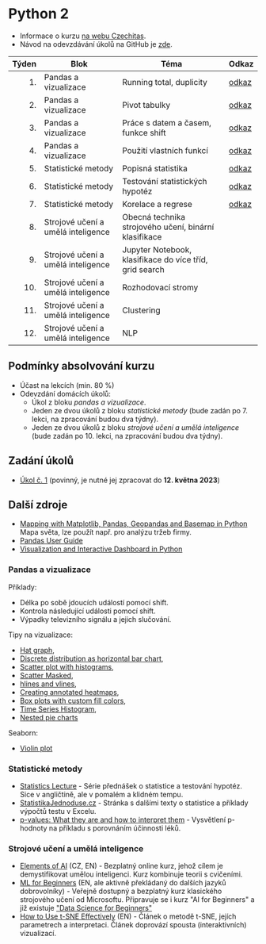 # Python 2

* Informace o kurzu [na webu Czechitas](https://www.czechitas.cz/kurzy/python-2).
* Návod na odevzdávání úkolů na GitHub je [zde](ukoly.md).

| Týden | Blok | Téma                                                            | Odkaz                   | 
|------:|---|--------------------------------------------------------------------|-------------------------|
|    1. | Pandas a vizualizace  | Running total, duplicity                       | [odkaz](01/lekce.ipynb) | 
|    2. | Pandas a vizualizace  | Pivot tabulky                                  | [odkaz](02/lekce.ipynb) |
|    3. | Pandas a vizualizace  | Práce s datem a časem, funkce shift            | [odkaz](03/lekce.ipynb) |
|    4. | Pandas a vizualizace  | Použití vlastních funkcí                       | [odkaz](04/lekce.ipynb) |
|    5. | Statistické metody  | Popisná statistika                               | [odkaz](05/lekce.ipynb)    |
|    6. | Statistické metody  | Testování statistických hypotéz                  | [odkaz](06/lekce.md)    |
|    7. | Statistické metody  | Korelace a regrese                               | [odkaz](07/lekce.md)    |
|    8. | Strojové učení a umělá inteligence  | Obecná technika strojového učení, binární klasifikace          |                         |
|    9. | Strojové učení a umělá inteligence  | Jupyter Notebook, klasifikace do více tříd, grid search        |                         |
|   10. | Strojové učení a umělá inteligence  | Rozhodovací stromy                                             |                         |
|   11. | Strojové učení a umělá inteligence  | Clustering                                                     |                         |
|   12. | Strojové učení a umělá inteligence  | NLP                                                            |                         |



## Podmínky absolvování kurzu

- Účast na lekcích (min. 80 %)
- Odevzdání domácích úkolů:
  * Úkol z bloku *pandas a vizualizace*.
  * Jeden ze dvou úkolů z bloku *statistické metody* (bude zadán po 7. lekci, na zpracování budou dva týdny).
  * Jeden ze dvou úkolů z bloku *strojové učení a umělá inteligence* (bude zadán po 10. lekci, na zpracování budou dva týdny).

## Zadání úkolů

- [Úkol č. 1](domaci_ukoly/01.ipynb) (povinný, je nutné jej zpracovat do **12. května 2023**)

## Další zdroje

- [Mapping with Matplotlib, Pandas, Geopandas and Basemap in Python
](https://towardsdatascience.com/mapping-with-matplotlib-pandas-geopandas-and-basemap-in-python-d11b57ab5dac)
Mapa světa, lze použít např. pro analýzu tržeb firmy.
- [Pandas User Guide](https://pandas.pydata.org/docs/user_guide/index.html#user-guide) 
- [Visualization and Interactive Dashboard in Python
](https://towardsdatascience.com/visualization-and-interactive-dashboard-in-python-c2f2a88b2ba3)

### Pandas a vizualizace

Příklady:

- Délka po sobě jdoucích událostí pomocí shift.
- Kontrola následující události pomocí shift.
- Výpadky televizního signálu a jejich slučování.

Tipy na vizualizace:
- [Hat graph](https://matplotlib.org/stable/gallery/lines_bars_and_markers/hat_graph.html#sphx-glr-gallery-lines-bars-and-markers-hat-graph-py),
- [Discrete distribution as horizontal bar chart](https://matplotlib.org/stable/gallery/lines_bars_and_markers/horizontal_barchart_distribution.html#sphx-glr-gallery-lines-bars-and-markers-horizontal-barchart-distribution-py),
- [Scatter plot with histograms](https://matplotlib.org/stable/gallery/lines_bars_and_markers/scatter_hist.html#sphx-glr-gallery-lines-bars-and-markers-scatter-hist-py),
- [Scatter Masked](https://matplotlib.org/stable/gallery/lines_bars_and_markers/scatter_masked.html#sphx-glr-gallery-lines-bars-and-markers-scatter-masked-py),
- [hlines and vlines](https://matplotlib.org/stable/gallery/lines_bars_and_markers/vline_hline_demo.html#sphx-glr-gallery-lines-bars-and-markers-vline-hline-demo-py),
- [Creating annotated heatmaps](https://matplotlib.org/stable/gallery/images_contours_and_fields/image_annotated_heatmap.html#sphx-glr-gallery-images-contours-and-fields-image-annotated-heatmap-py),
- [Box plots with custom fill colors](https://matplotlib.org/stable/gallery/statistics/boxplot_color.html#sphx-glr-gallery-statistics-boxplot-color-py),
- [Time Series Histogram](https://matplotlib.org/stable/gallery/statistics/time_series_histogram.html#sphx-glr-gallery-statistics-time-series-histogram-py),
- [Nested pie charts](https://matplotlib.org/stable/gallery/pie_and_polar_charts/nested_pie.html#sphx-glr-gallery-pie-and-polar-charts-nested-pie-py.)

Seaborn:
- [Violin plot](https://seaborn.pydata.org/examples/grouped_violinplots.html)

### Statistické metody

- [Statistics Lecture](https://www.youtube.com/watch?v=9FtHB7V14Fo&list=PL5102DFDC6790F3D0) - Série přednášek o
  statistice a testování hypotéz. Sice v angličtině, ale v pomalém a klidném tempu.
- [StatistikaJednoduse.cz](https://statistikajednoduse.cz/) - Stránka s dalšími texty o statistice a příklady výpočtů
testu v Excelu.
- [p-values: What they are and how to interpret them](https://www.youtube.com/watch?v=vemZtEM63GY) - Vysvětlení
p-hodnoty na příkladu s porovnáním účinnosti léků.

### Strojové učení a umělá inteligence

- [Elements of AI](https://www.elementsofai.cz/) (CZ, EN) - Bezplatný online kurz, jehož cílem je 
demystifikovat umělou inteligenci. Kurz kombinuje teorii s cvičeními.
- [ML for Beginners](https://github.com/microsoft/ML-For-Beginners) (EN, ale aktivně překládaný do dalších jazyků dobrovolníky) -
Veřejně dostupný a bezplatný kurz klasického strojového učení od Microsoftu. Připravuje se i kurz "AI for Beginners" a již existuje 
["Data Science for Beginners"](https://github.com/microsoft/Data-Science-For-Beginners) 
- [How to Use t-SNE Effectively](https://distill.pub/2016/misread-tsne/) (EN) - Článek o metodě t-SNE, jejích
parametrech a interpretaci. Článek doprovází spousta (interaktivních) vizualizací.
